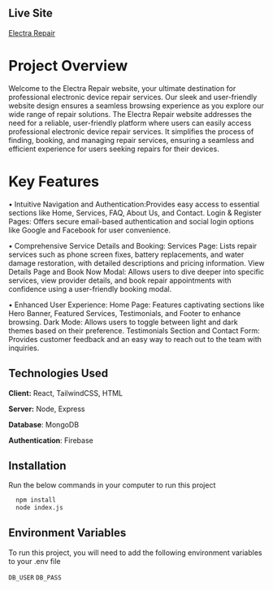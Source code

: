 
## Live Site

[Electra Repair](https://electra-repair.web.app/)


# Project Overview

Welcome to the Electra Repair website, your ultimate destination for professional electronic device repair services. Our sleek and user-friendly website design ensures a seamless browsing experience as you explore our wide range of repair solutions. The Electra Repair website addresses the need for a reliable, user-friendly platform where users can easily access professional electronic device repair services. It simplifies the process of finding, booking, and managing repair services, ensuring a seamless and efficient experience for users seeking repairs for their devices.


# Key Features

• Intuitive Navigation and Authentication:Provides easy access to essential sections like Home, Services, FAQ, About Us, and Contact.
Login & Register Pages: Offers secure email-based authentication and social login options like Google and Facebook for user convenience.


• Comprehensive Service Details and Booking: Services Page: Lists repair services such as phone screen fixes, battery replacements, and water damage restoration, with detailed descriptions and pricing information.
View Details Page and Book Now Modal: Allows users to dive deeper into specific services, view provider details, and book repair appointments with confidence using a user-friendly booking modal.

• Enhanced User Experience: Home Page: Features captivating sections like Hero Banner, Featured Services, Testimonials, and Footer to enhance browsing.
Dark Mode: Allows users to toggle between light and dark themes based on their preference.
Testimonials Section and Contact Form: Provides customer feedback and an easy way to reach out to the team with inquiries.
## Technologies Used

**Client:** React, TailwindCSS, HTML

**Server:** Node, Express

**Database**: MongoDB

**Authentication**: Firebase


## Installation

Run the below commands in your computer to run this project

```bash
  npm install
  node index.js
```
    
## Environment Variables

To run this project, you will need to add the following environment variables to your .env file

`DB_USER`
`DB_PASS`

